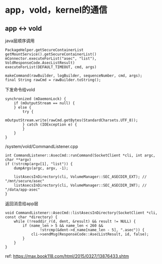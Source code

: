app，vold，kernel的通信
======================


app <-> vold
----------------------------------------------------------------------------------------------------

java层顺序调用
```
PackageHelper.getSecureContainerList
getMountService().getSecureContainerList()
mConnector.executeForList("asec", "list"), VoldResponseCode.AsecListResult)
executeForList(DEFAULT_TIMEOUT, cmd, args)

makeCommand(rawBuilder, logBuilder, sequenceNumber, cmd, args);
final String rawCmd = rawBuilder.toString();
```

下发命令给vold
```
synchronized (mDaemonLock) {
    if (mOutputStream == null) {
    } else {
        try {
            mOutputStream.write(rawCmd.getBytes(StandardCharsets.UTF_8));
        } catch (IOException e) {
        }
    }
}
```

/system/vold/CommandListener.cpp
```
int CommandListener::AsecCmd::runCommand(SocketClient *cli, int argc, char **argv)
if (!strcmp(argv[1], "list")) {
    dumpArgs(argc, argv, -1);

    listAsecsInDirectory(cli, VolumeManager::SEC_ASECDIR_EXT); // "/mnt/secure/asec"
    listAsecsInDirectory(cli, VolumeManager::SEC_ASECDIR_INT); // "/data/app-asec"
} 
```

返回消息给app层
```
void CommandListener::AsecCmd::listAsecsInDirectory(SocketClient *cli, const char *directory) {
    while (!readdir_r(d, dent, &result) && result != NULL) {
        if (name_len > 5 && name_len < 260 &&
                !strcmp(&dent->d_name[name_len - 5], ".asec")) {
            cli->sendMsg(ResponseCode::AsecListResult, id, false);
        }
    }
}
```

ref: https://max.book118.com/html/2015/0327/13876433.shtm


